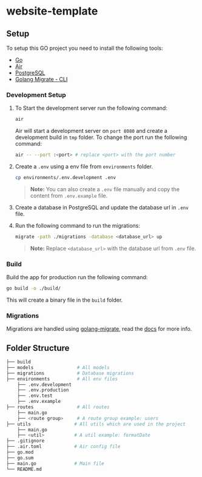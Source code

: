 # website-template

## Setup

To setup this GO project you need to install the following tools:

-   [Go](https://golang.org/dl/)
-   [Air](https://github.com/cosmtrek/air)
-   [PostgreSQL](https://www.postgresql.org/download/)
-   [Golang Migrate - CLI](https://github.com/golang-migrate/migrate/tree/master/cmd/migrate)

### Development Setup

1. To Start the development server run the following command:

    ```bash
    air
    ```

    Air will start a development server on `port 8080` and create a development build in `tmp` folder.
    To change the port run the following command:

    ```bash
    air -- --port :<port> # replace <port> with the port number
    ```

2. Create a `.env` using a env file from `environments` folder.

    ```bash
    cp environments/.env.development .env
    ```

    > **Note:** You can also create a `.env` file manually and copy the content from `.env.example` file.

3. Create a database in PostgreSQL and update the database url in `.env` file.
4. Run the following command to run the migrations:

    ```bash
    migrate -path ./migrations -database <database_url> up
    ```

    > **Note:** Replace `<database_url>` with the database url from `.env` file.

### Build

Build the app for production run the following command:

```bash
go build -o ./build/
```

This will create a binary file in the `build` folder.

### Migrations

Migrations are handled using [golang-migrate](https://github.com/golang-migrate/migrate), read the [docs](https://github.com/golang-migrate/migrate/blob/master/database/postgres/TUTORIAL.md) for more info.

## Folder Structure

```bash
├── build
├── models                # All models
├── migrations            # Database migrations
├── environments          # All env files
    ├── .env.development
    ├── .env.production
    ├── .env.test
    ├── .env.example
├── routes                # All routes
    ├── main.go
    ├── <route group>     # A route group example: users
├── utils                # All utils which are used in the project
    ├── main.go
    ├── <util>           # A util example: formatDate
├── .gitignore
├── .air.toml            # Air config file
├── go.mod
├── go.sum
├── main.go              # Main file
└── README.md
```
